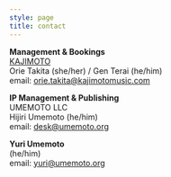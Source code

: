 ```yaml
---
style: page
title: contact
---
```

**Management & Bookings**  
[KAJIMOTO](https://www.kajimotomusic.com/eng/)  
Orie Takita (she/her) / Gen Terai (he/him)  
email: orie.takita@kajimotomusic.com  

**IP Management & Publishing**  
UMEMOTO LLC  
Hijiri Umemoto (he/him)  
email: desk@umemoto.org  

**Yuri Umemoto**  
(he/him)  
email: yuri@umemoto.org  
